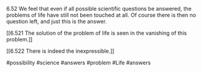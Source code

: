 6.52 We feel that even if all possible scientific questions be answered, the problems of life have still not been touched at all. Of course there is then no question left, and just this is the answer.

[[6.521 The solution of the problem of life is seen in the vanishing of this problem.]]

[[6.522 There is indeed the inexpressible.]]

#possibility #science #answers #problem #Life #answers 